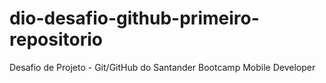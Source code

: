 # dio-desafio-github-primeiro-repositorio
Desafio de Projeto - Git/GitHub do Santander Bootcamp Mobile Developer
